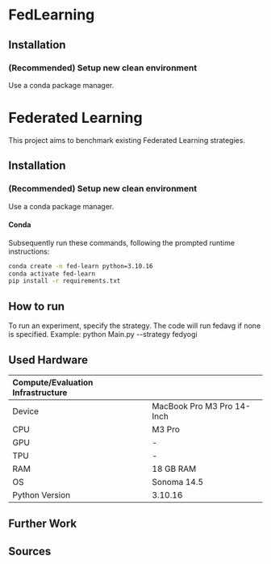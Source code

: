 # FedLearning

## Installation
### (Recommended) Setup new clean environment
Use a conda package manager.

# Federated Learning
This project aims to benchmark existing Federated Learning strategies.  

## Installation
### (Recommended) Setup new clean environment
Use a conda package manager.

#### Conda
Subsequently run these commands, following the prompted runtime instructions:
```bash
conda create -n fed-learn python=3.10.16
conda activate fed-learn
pip install -r requirements.txt
```

## How to run
To run an experiment, specify the strategy. The code will run fedavg if none is specified.
Example:
python Main.py --strategy fedyogi



## Used Hardware
| Compute/Evaluation Infrastructure    |                                      |
|:-------------------------------------|--------------------------------------|
| Device                               | MacBook Pro M3 Pro 14-Inch                  |
| CPU                                  | M3 Pro |
| GPU                                  | -                                    |
| TPU                                  | -                                    |
| RAM                                  | 18 GB RAM                       |
| OS                                   | Sonoma 14.5                        |
| Python Version                       | 3.10.16                      |

## Further Work

## Sources
